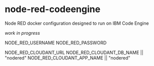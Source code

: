 # node-red-codeengine
Node RED docker configuration designed to run on IBM Code Engine

_work in progress_

NODE_RED_USERNAME
NODE_RED_PASSWORD

NODE_RED_CLOUDANT_URL
NODE_RED_CLOUDANT_DB_NAME || "nodered"
NODE_RED_CLOUDANT_APP_NAME || "nodered"

